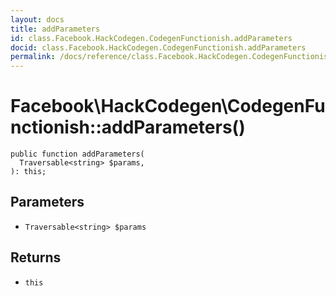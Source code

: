 ```yaml
---
layout: docs
title: addParameters
id: class.Facebook.HackCodegen.CodegenFunctionish.addParameters
docid: class.Facebook.HackCodegen.CodegenFunctionish.addParameters
permalink: /docs/reference/class.Facebook.HackCodegen.CodegenFunctionish.addParameters.md
---
```

# Facebook\\HackCodegen\\CodegenFunctionish::addParameters()




``` Hack
public function addParameters(
  Traversable<string> $params,
): this;
```




## Parameters




* ` Traversable<string> $params `




## Returns




- ` this `